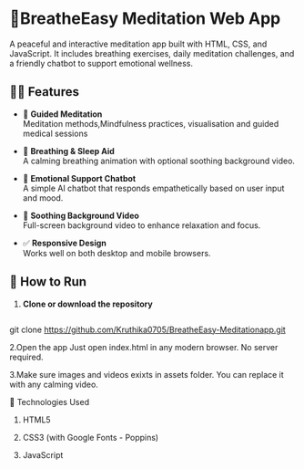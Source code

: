 # 🌿BreatheEasy Meditation Web App

A peaceful and interactive meditation app built with HTML, CSS, and JavaScript. It includes breathing exercises, daily meditation challenges, and a friendly chatbot to support emotional wellness.

## 🧘‍♀️ Features

- 🎯 **Guided Meditation**  
  Meditation methods,Mindfulness practices, visualisation and guided medical sessions

- 🛌 **Breathing & Sleep Aid**  
  A calming breathing animation with optional soothing background video.

- 💬 **Emotional Support Chatbot**  
  A simple AI chatbot that responds empathetically based on user input and mood.

- 🎥 **Soothing Background Video**  
  Full-screen background video to enhance relaxation and focus.

- ✅ **Responsive Design**  
  Works well on both desktop and mobile browsers.

  
## 🔧 How to Run

1. **Clone or download the repository**
   ```bash
  git clone https://github.com/Kruthika0705/BreatheEasy-Meditationapp.git
  
2.Open the app Just open index.html in any modern browser. No server required.

3.Make sure images and videos exixts in assets folder. You can replace it with any calming video.

📌 Technologies Used
1. HTML5

2. CSS3 (with Google Fonts - Poppins)

3. JavaScript

   


